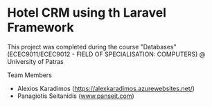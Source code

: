 Hotel CRM using th Laravel Framework
====================================

This project was completed during the course "Databases" (ECEC9011/ECEC9012 - FIELD OF SPECIALISATION: COMPUTERS) @ University of Patras

Team Members
* Alexios Karadimos (https://alexkaradimos.azurewebsites.net/)
* Panagiotis Seitanidis (www.panseit.com)
